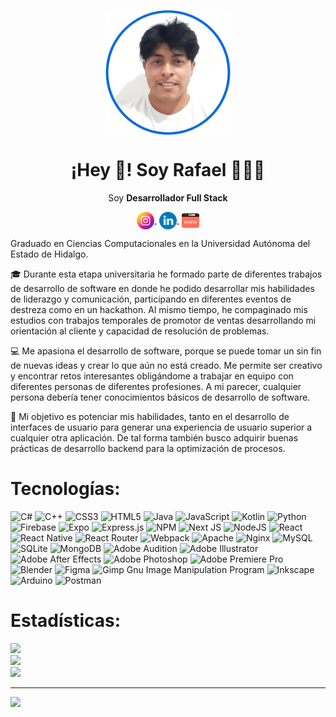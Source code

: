 <p align="center" width="300">
   <img align="center" width="200" src="./me.png"/>
   <h1 align="center">¡Hey 👋! Soy Rafael 👨🏻‍💻</h1>
</p>

<p align="center">Soy <strong>Desarrollador Full Stack</strong></p>

<p align="center">
   <a href="https://www.instagram.com/rafa_wine/" target="blank" style='margin-right:4px'>
    <img align="center" src="instagram.png" alt="midudev" height="28px" width="28px" />
  </a>
   <a href="https://www.linkedin.com/in/rafael-barrientos-garcia-9934b3244/" target="blank" style='margin-right:4px'>
    <img align="center" src="linkedin.png" alt="midudev" height="28px" width="28px" />
  </a>
  <a href="https://rafiprogramando.tk/" target="blank">
    <img align="center" src="browser.png" alt="midu.dev" height="28px" width="28px" />
  </a>
</p>

Graduado en Ciencias Computacionales en la Universidad Autónoma del Estado de Hidalgo.

🎓 Durante esta etapa universitaria he formado parte de diferentes trabajos de desarrollo de software en donde he podido desarrollar mis habilidades de liderazgo y comunicación, participando en diferentes eventos de destreza como en un hackathon. Al mismo tiempo, he compaginado mis estudios con trabajos temporales de promotor de ventas desarrollando mi orientación al cliente y capacidad de resolución de problemas.

💻 Me apasiona el desarrollo de software, porque se puede tomar un sin fin de nuevas ideas y crear lo que aún no está creado. Me permite ser creativo y encontrar retos interesantes obligándome a trabajar en equipo con diferentes personas de diferentes profesiones. A mi parecer, cualquier persona debería tener conocimientos básicos de desarrollo de software.

🎯 Mi objetivo es potenciar mis habilidades, tanto en el desarrollo de interfaces de usuario para generar una experiencia de usuario superior a cualquier otra aplicación. De tal forma también busco adquirir buenas prácticas de desarrollo backend para la optimización de procesos.

# Tecnologías:
![C#](https://img.shields.io/badge/c%23-%23239120.svg?style=for-the-badge&logo=c-sharp&logoColor=white) ![C++](https://img.shields.io/badge/c++-%2300599C.svg?style=for-the-badge&logo=c%2B%2B&logoColor=white) ![CSS3](https://img.shields.io/badge/css3-%231572B6.svg?style=for-the-badge&logo=css3&logoColor=white) ![HTML5](https://img.shields.io/badge/html5-%23E34F26.svg?style=for-the-badge&logo=html5&logoColor=white) ![Java](https://img.shields.io/badge/java-%23ED8B00.svg?style=for-the-badge&logo=java&logoColor=white) ![JavaScript](https://img.shields.io/badge/javascript-%23323330.svg?style=for-the-badge&logo=javascript&logoColor=%23F7DF1E) ![Kotlin](https://img.shields.io/badge/kotlin-%230095D5.svg?style=for-the-badge&logo=kotlin&logoColor=white) ![Python](https://img.shields.io/badge/python-3670A0?style=for-the-badge&logo=python&logoColor=ffdd54) ![Firebase](https://img.shields.io/badge/firebase-%23039BE5.svg?style=for-the-badge&logo=firebase) ![Expo](https://img.shields.io/badge/expo-1C1E24?style=for-the-badge&logo=expo&logoColor=#D04A37) ![Express.js](https://img.shields.io/badge/express.js-%23404d59.svg?style=for-the-badge&logo=express&logoColor=%2361DAFB) ![NPM](https://img.shields.io/badge/NPM-%23000000.svg?style=for-the-badge&logo=npm&logoColor=white) ![Next JS](https://img.shields.io/badge/Next-black?style=for-the-badge&logo=next.js&logoColor=white) ![NodeJS](https://img.shields.io/badge/node.js-6DA55F?style=for-the-badge&logo=node.js&logoColor=white) ![React](https://img.shields.io/badge/react-%2320232a.svg?style=for-the-badge&logo=react&logoColor=%2361DAFB) ![React Native](https://img.shields.io/badge/react_native-%2320232a.svg?style=for-the-badge&logo=react&logoColor=%2361DAFB) ![React Router](https://img.shields.io/badge/React_Router-CA4245?style=for-the-badge&logo=react-router&logoColor=white) ![Webpack](https://img.shields.io/badge/webpack-%238DD6F9.svg?style=for-the-badge&logo=webpack&logoColor=black) ![Apache](https://img.shields.io/badge/apache-%23D42029.svg?style=for-the-badge&logo=apache&logoColor=white) ![Nginx](https://img.shields.io/badge/nginx-%23009639.svg?style=for-the-badge&logo=nginx&logoColor=white) ![MySQL](https://img.shields.io/badge/mysql-%2300f.svg?style=for-the-badge&logo=mysql&logoColor=white) ![SQLite](https://img.shields.io/badge/sqlite-%2307405e.svg?style=for-the-badge&logo=sqlite&logoColor=white) ![MongoDB](https://img.shields.io/badge/MongoDB-%234ea94b.svg?style=for-the-badge&logo=mongodb&logoColor=white) ![Adobe Audition](https://img.shields.io/badge/Adobe%20Audition-9999FF.svg?style=for-the-badge&logo=Adobe%20Audition&logoColor=white) ![Adobe Illustrator](https://img.shields.io/badge/adobeillustrator-%23FF9A00.svg?style=for-the-badge&logo=adobeillustrator&logoColor=white) ![Adobe After Effects](https://img.shields.io/badge/Adobe%20After%20Effects-9999FF.svg?style=for-the-badge&logo=Adobe%20After%20Effects&logoColor=white) ![Adobe Photoshop](https://img.shields.io/badge/adobephotoshop-%2331A8FF.svg?style=for-the-badge&logo=adobephotoshop&logoColor=white) ![Adobe Premiere Pro](https://img.shields.io/badge/Adobe%20Premiere%20Pro-9999FF.svg?style=for-the-badge&logo=Adobe%20Premiere%20Pro&logoColor=white) ![Blender](https://img.shields.io/badge/blender-%23F5792A.svg?style=for-the-badge&logo=blender&logoColor=white) 	![Figma](https://img.shields.io/badge/figma-%23F24E1E.svg?style=for-the-badge&logo=figma&logoColor=white) ![Gimp Gnu Image Manipulation Program](https://img.shields.io/badge/Gimp-657D8B?style=for-the-badge&logo=gimp&logoColor=FFFFFF) ![Inkscape](https://img.shields.io/badge/Inkscape-e0e0e0?style=for-the-badge&logo=inkscape&logoColor=080A13) ![Arduino](https://img.shields.io/badge/-Arduino-00979D?style=for-the-badge&logo=Arduino&logoColor=white) ![Postman](https://img.shields.io/badge/Postman-FF6C37?style=for-the-badge&logo=postman&logoColor=white)

# Estadísticas:
![](https://github-readme-stats.vercel.app/api?username=rafa-wine&theme=dark&hide_border=false&include_all_commits=false&count_private=false)<br/>
![](https://github-readme-streak-stats.herokuapp.com/?user=rafa-wine&theme=dark&hide_border=false)<br/>
![](https://github-readme-stats.vercel.app/api/top-langs/?username=rafa-wine&theme=dark&hide_border=false&include_all_commits=false&count_private=false&layout=compact)

---
[![](https://visitcount.itsvg.in/api?id=rafa-wine&icon=0&color=0)](https://visitcount.itsvg.in)

<!-- Proudly created with GPRM ( https://gprm.itsvg.in ) -->